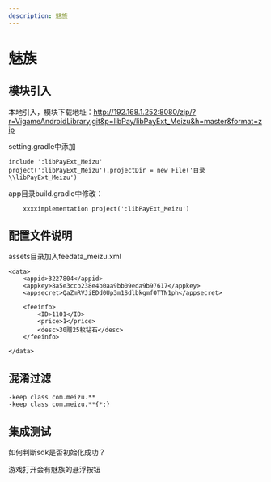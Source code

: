 ```yaml
---
description: 魅族
---
```


# 魅族

## 模块引入

本地引入，模块下载地址：http://192.168.1.252:8080/zip/?r=VigameAndroidLibrary.git&p=libPay/libPayExt_Meizu&h=master&format=zip

setting.gradle中添加

```
include ':libPayExt_Meizu'
project(':libPayExt_Meizu').projectDir = new File('目录\\libPayExt_Meizu')
```

app目录build.gradle中修改：

```text
    xxxximplementation project(':libPayExt_Meizu')
```

## 配置文件说明

assets目录加入feedata\_meizu.xml

```text
<data>
    <appid>3227804</appid>
    <appkey>8a5e3ccb238e4b0aa9bb09eda9b97617</appkey>
    <appsecret>QaZmRVJiEDd0Up3m1SdlbkgmfOTTN1ph</appsecret>

    <feeinfo>
        <ID>1101</ID>
        <price>1</price>
        <desc>30赠25枚钻石</desc>
    </feeinfo>

</data>
```

## 混淆过滤

```text
-keep class com.meizu.**
-keep class com.meizu.**{*;}
```

## 集成测试

如何判断sdk是否初始化成功？

游戏打开会有魅族的悬浮按钮


